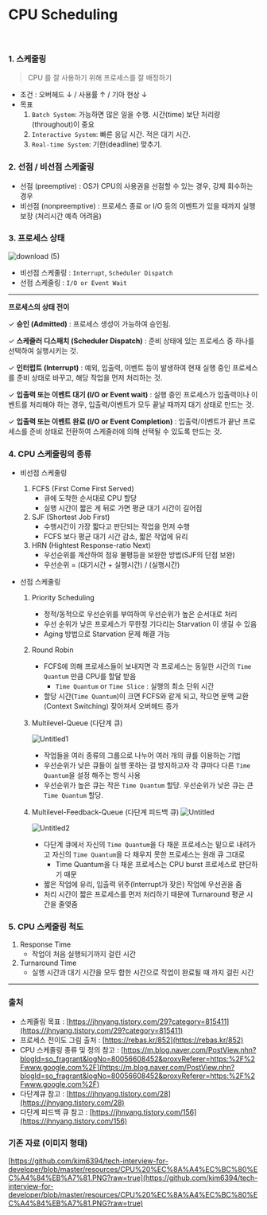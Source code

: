 # CPU Scheduling

<br>

### 1. 스케줄링

> CPU 를 잘 사용하기 위해 프로세스를 잘 배정하기

- 조건 : 오버헤드 ↓ / 사용률 ↑ / 기아 현상 ↓
- 목표
    1. `Batch System`: 가능하면 많은 일을 수행. 시간(time) 보단 처리량(throughout)이 중요
    2. `Interactive System`: 빠른 응답 시간. 적은 대기 시간.
    3. `Real-time System`: 기한(deadline) 맞추기.

### 2. 선점 / 비선점 스케줄링

- 선점 (preemptive) : OS가 CPU의 사용권을 선점할 수 있는 경우, 강제 회수하는 경우
- 비선점 (nonpreemptive) : 프로세스 종료 or I/O 등의 이벤트가 있을 때까지 실행 보장 (처리시간 예측 어려움)

### 3. 프로세스 상태

![download (5)](https://user-images.githubusercontent.com/13609011/91695344-f2dfae80-eba8-11ea-9a9b-702192316170.jpeg)
- 비선점 스케줄링 : `Interrupt`, `Scheduler Dispatch`
- 선점 스케줄링 : `I/O or Event Wait`

---

**프로세스의 상태 전이**

✓ **승인 (Admitted)** : 프로세스 생성이 가능하여 승인됨.

✓ **스케줄러 디스패치 (Scheduler Dispatch)** : 준비 상태에 있는 프로세스 중 하나를 선택하여 실행시키는 것.

✓ **인터럽트 (Interrupt)** : 예외, 입출력, 이벤트 등이 발생하여 현재 실행 중인 프로세스를 준비 상태로 바꾸고, 해당 작업을 먼저 처리하는 것.

✓ **입출력 또는 이벤트 대기 (I/O or Event wait)** : 실행 중인 프로세스가 입출력이나 이벤트를 처리해야 하는 경우, 입출력/이벤트가 모두 끝날 때까지 대기 상태로 만드는 것.

✓ **입출력 또는 이벤트 완료 (I/O or Event Completion)** : 입출력/이벤트가 끝난 프로세스를 준비 상태로 전환하여 스케줄러에 의해 선택될 수 있도록 만드는 것.

### 4. CPU 스케줄링의 종류

- 비선점 스케줄링
    1. FCFS (First Come First Served)
        - 큐에 도착한 순서대로 CPU 할당
        - 실행 시간이 짧은 게 뒤로 가면 평균 대기 시간이 길어짐
    2. SJF (Shortest Job First)
        - 수행시간이 가장 짧다고 판단되는 작업을 먼저 수행
        - FCFS 보다 평균 대기 시간 감소, 짧은 작업에 유리
    3. HRN (Hightest Response-ratio Next)
        - 우선순위를 계산하여 점유 불평등을 보완한 방법(SJF의 단점 보완)
        - 우선순위 = (대기시간 + 실행시간) / (실행시간)

- 선점 스케줄링
    1. Priority Scheduling
        - 정적/동적으로 우선순위를 부여하여 우선순위가 높은 순서대로 처리
        - 우선 순위가 낮은 프로세스가 무한정 기다리는 Starvation 이 생길 수 있음
        - Aging 방법으로 Starvation 문제 해결 가능
    2. Round Robin
        - FCFS에 의해 프로세스들이 보내지면 각 프로세스는 동일한 시간의 `Time Quantum` 만큼 CPU를 할달 받음
            - `Time Quantum` or `Time Slice` : 실행의 최소 단위 시간
        - 할당 시간(`Time Quantum`)이 크면 FCFS와 같게 되고, 작으면 문맥 교환 (Context Switching) 잦아져서 오버헤드 증가
    3. Multilevel-Queue (다단계 큐)
    
        ![Untitled1](https://user-images.githubusercontent.com/13609011/91695428-16a2f480-eba9-11ea-8d91-17d22bab01e5.png)
        - 작업들을 여러 종류의 그룹으로 나누어 여러 개의 큐를 이용하는 기법
        - 우선순위가 낮은 큐들이 실행 못하는 걸 방지하고자 각 큐마다 다른 `Time Quantum`을 설정 해주는 방식 사용
        - 우선순위가 높은 큐는 작은 `Time Quantum` 할당. 우선순위가 낮은 큐는 큰 `Time Quantum` 할당.
    4. Multilevel-Feedback-Queue (다단계 피드백 큐)
        ![Untitled](https://user-images.githubusercontent.com/13609011/91695480-2a4e5b00-eba9-11ea-8dbf-390bf0a73c10.png)
        
        ![Untitled2](https://user-images.githubusercontent.com/13609011/91695489-2cb0b500-eba9-11ea-8578-6602fee742ed.png)

        - 다단계 큐에서 자신의 `Time Quantum`을 다 채운 프로세스는 밑으로 내려가고 자신의 `Time Quantum`을 다 채우지 못한 프로세스는 원래 큐 그대로
            - Time Quantum을 다 채운 프로세스는 CPU burst 프로세스로 판단하기 때문
        - 짧은 작업에 유리, 입출력 위주(Interrupt가 잦은) 작업에 우선권을 줌
        - 처리 시간이 짧은 프로세스를 먼저 처리하기 때문에 Turnaround 평균 시간을 줄옂줌

### 5. CPU 스케줄링 척도

1. Response Time
    - 작업이 처음 실행되기까지 걸린 시간
2. Turnaround Time
    - 실행 시간과 대기 시간을 모두 합한 시간으로 작업이 완료될 때 까지 걸린 시간

---

### 출처

- 스케줄링 목표 : [https://jhnyang.tistory.com/29?category=815411](https://jhnyang.tistory.com/29?category=815411)
- 프로세스 전이도 그림 출처 : [https://rebas.kr/852](https://rebas.kr/852)
- CPU 스케줄링 종류 및 정의 참고 : [https://m.blog.naver.com/PostView.nhn?blogId=so_fragrant&logNo=80056608452&proxyReferer=https:%2F%2Fwww.google.com%2F](https://m.blog.naver.com/PostView.nhn?blogId=so_fragrant&logNo=80056608452&proxyReferer=https:%2F%2Fwww.google.com%2F)
- 다단계큐 참고 : [https://jhnyang.tistory.com/28](https://jhnyang.tistory.com/28)
- 다단계 피드백 큐 참고 : [https://jhnyang.tistory.com/156](https://jhnyang.tistory.com/156)



### 기존 자료 (이미지 형태)
[https://github.com/kim6394/tech-interview-for-developer/blob/master/resources/CPU%20%EC%8A%A4%EC%BC%80%EC%A4%84%EB%A7%81.PNG?raw=true](https://github.com/kim6394/tech-interview-for-developer/blob/master/resources/CPU%20%EC%8A%A4%EC%BC%80%EC%A4%84%EB%A7%81.PNG?raw=true)
